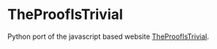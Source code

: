 # TheProofIsTrivial

Python port of the javascript based website [TheProofIsTrivial](http://www.theproofistrivial.com/).
